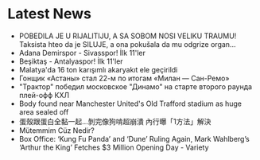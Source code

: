 # Latest News
-  POBEDILA JE U RIJALITIJU, A SA SOBOM NOSI VELIKU TRAUMU! Taksista hteo da je SILUJE, a ona pokušala da mu odgrize organ...
-  Adana Demirspor - Sivasspor! İlk 11'ler
-  Beşiktaş - Antalyaspor! İlk 11'ler
-  Malatya'da 16 ton karışımlı akaryakıt ele geçirildi
-  Гонщик «Астаны» стал 22-м по итогам «Милан — Сан-Ремо»
-  "Трактор" победил московское "Динамо" на старте второго раунда плей-офф КХЛ
-  Body found near Manchester United's Old Trafford stadium as huge area sealed off
-  蛋殼跟蛋白全黏一起…剝完像狗啃超崩潰 內行曝「1方法」解決
-  Mütemmim Cüz Nedir?
-  Box Office: ‘Kung Fu Panda’ and ‘Dune’ Ruling Again, Mark Wahlberg’s ‘Arthur the King’ Fetches $3 Million Opening Day - Variety
